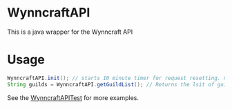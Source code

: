 # WynncraftAPI
This is a java wrapper for the Wynncraft API

# Usage
```java
WynncraftAPI.init(); // starts 10 minute timer for request resetting. needs to be called only once.
String guilds = WynncraftAPI.getGuildList(); // Returns the lsit of guilds as:  guild, anotherguild,
```
See the [WynncraftAPITest](https://github.com/GravelCZLP/WynncraftAPI/blob/master/WynncraftAPI/src/test/java/cz/GravelCZLP/WynncraftAPI/WynncraftAPITest.java) for more examples.
